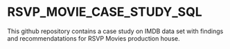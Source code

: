 # RSVP_MOVIE_CASE_STUDY_SQL
This github repository contains a case study on IMDB data set with findings and recommendatations for RSVP Movies production house.
